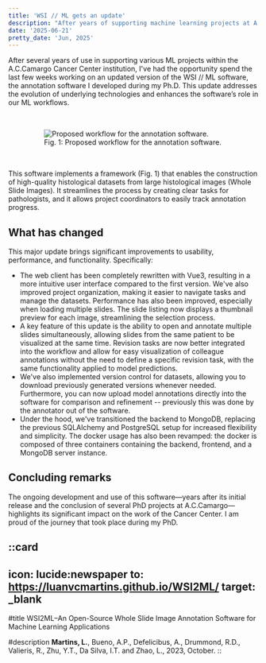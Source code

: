 ```yaml
---
title: 'WSI // ML gets an update'
description: "After years of supporting machine learning projects at A.C.Camargo Cancer Center, the annotation software developed during my Ph.D. has received a major update."
date: '2025-06-21'
pretty_date: 'Jun, 2025'
---
```


After several years of use in supporting various ML projects within the A.C.Camargo Cancer Center institution, I've
had the opportunity spend the last few weeks working on an updated version of the WSI // ML software, the annotation
software I developed during my Ph.D. This update addresses the evolution of underlying technologies and enhances the
software’s role in our ML workflows.

<figure style="padding: 32px;">
    <img src="/imgs/1-software-workflow.png" alt="Proposed workflow for the annotation software.">
    <figcaption>Fig. 1: Proposed workflow for the annotation software.</figcaption>
</figure>

This software implements a framework (Fig. 1) that enables the construction of high-quality histological datasets from
large histological images (Whole Slide Images). It streamlines the process by creating clear tasks for pathologists, and
it allows project coordinators to easily track annotation progress.

## What has changed

This major update brings significant improvements to usability, performance, and functionality. Specifically:

- The web client has been completely rewritten with Vue3, resulting in a more intuitive user interface compared to the
  first version. We've also improved project organization, making it easier to navigate tasks and manage the datasets.
  Performance has also been improved, especially when loading multiple slides. The slide listing now displays a
  thumbnail
  preview for each image, streamlining the selection process.
- A key feature of this update is the ability to open and annotate multiple slides simultaneously, allowing slides from
  the same patient to be visualized at the same time. Revision tasks are now better integrated into the workflow and
  allow
  for easy visualization of colleague annotations without the need to define a specific revision task, with the same
  functionality applied to model predictions.
- We've also implemented version control for datasets, allowing you to download previously generated versions whenever
  needed. Furthermore, you can now upload model annotations directly into the software for comparison and refinement --
  previously this was done by the annotator out of the software.
- Under the hood, we've transitioned the backend to MongoDB, replacing the previous SQLAlchemy and PostgreSQL setup for
  increased flexibility and simplicity. The docker usage has also been revamped: the docker is composed of three
  containers containing the backend, frontend, and a MongoDB server instance.

## Concluding remarks

The ongoing development and use of this software—years after its initial release and the conclusion of several PhD
projects at A.C.Camargo—highlights its significant impact on the work of the Cancer Center. I am proud of the journey
that took place during my PhD.


::card
---
icon: lucide:newspaper
to: https://luanvcmartins.github.io/WSI2ML/
target: _blank
---

#title
WSI2ML–An Open-Source Whole Slide Image Annotation Software for Machine Learning Applications

#description
**Martins, L.**, Bueno, A.P., Defelicibus, A., Drummond, R.D., Valieris, R., Zhu, Y.T., Da Silva, I.T. and Zhao, L.,
2023, October.
::